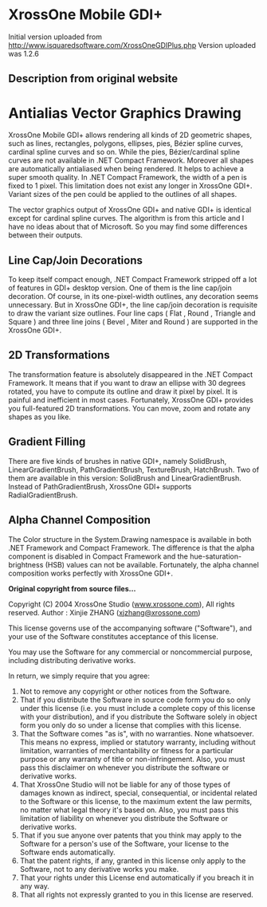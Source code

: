 # XrossOne Mobile GDI+

Initial version uploaded from http://www.isquaredsoftware.com/XrossOneGDIPlus.php
Version uploaded was 1.2.6

Description from original website
---

# Antialias Vector Graphics Drawing

XrossOne Mobile GDI+ allows rendering all kinds of 2D geometric shapes, such as lines, rectangles, polygons, ellipses, pies, Bézier spline curves, cardinal spline curves and so on. While the pies, Bézier/cardinal spline curves are not available in .NET Compact Framework. Moreover all shapes are automatically antialiased when being rendered. It helps to achieve a super smooth quality. In .NET Compact Framework, the width of a pen is fixed to 1 pixel. This limitation does not exist any longer in XrossOne GDI+. Variant sizes of the pen could be applied to the outlines of all shapes.

The vector graphics output of XrossOne GDI+ and native GDI+ is identical except for cardinal spline curves. The algorithm is from this article and I have no ideas about that of Microsoft. So you may find some differences between their outputs.

## Line Cap/Join Decorations
To keep itself compact enough, .NET Compact Framework stripped off a lot of features in GDI+ desktop version. One of them is the line cap/join decoration. Of course, in its one-pixel-width outlines, any decoration seems unnecessary. But in XrossOne GDI+, the line cap/join decoration is requisite to draw the variant size outlines. Four line caps ( Flat , Round , Triangle and Square ) and three line joins ( Bevel , Miter and Round ) are supported in the XrossOne GDI+.

## 2D Transformations
The transformation feature is absolutely disappeared in the .NET Compact Framework. It means that if you want to draw an ellipse with 30 degrees rotated, you have to compute its outline and draw it pixel by pixel. It is painful and inefficient in most cases. Fortunately, XrossOne GDI+ provides you full-featured 2D transformations. You can move, zoom and rotate any shapes as you like.

## Gradient Filling
There are five kinds of brushes in native GDI+, namely SolidBrush, LinearGradientBrush, PathGradientBrush, TextureBrush, HatchBrush. Two of them are available in this version: SolidBrush and LinearGradientBrush. Instead of PathGradientBrush, XrossOne GDI+ supports RadialGradientBrush.

## Alpha Channel Composition
The Color structure in the System.Drawing namespace is available in both .NET Framework and Compact Framework. The difference is that the alpha component is disabled in Compact Framework and the hue-saturation-brightness (HSB) values can not be available. Fortunately, the alpha channel composition works perfectly with XrossOne GDI+.

**Original copyright from source files...**

Copyright (C) 2004 XrossOne Studio (www.xrossone.com), All rights reserved.
Author : Xinjie ZHANG (xjzhang@xrossone.com)

This license governs use of the accompanying software ("Software"), and your use of the Software constitutes acceptance of this license.

You may use the Software for any commercial or noncommercial purpose, including distributing derivative works.

In return, we simply require that you agree:
1.	Not to remove any copyright or other notices from the Software.
2.	That if you distribute the Software in source code form you do so only under this license (i.e. you must include a complete copy of this license with your
distribution), and if you distribute the Software solely in object form you only do so under a license that complies with this license.
3.	That the Software comes "as is", with no warranties. None whatsoever. This means no express, implied or statutory warranty, including without limitation, warranties of merchantability or fitness for a particular purpose or any warranty of title or non-infringement. Also, you must pass this disclaimer on whenever you distribute the software or derivative works.
4.	That XrossOne Studio will not be liable for any of those types of damages known as indirect, special, consequential, or incidental related to the Software or this license, to the maximum extent the law permits, no matter what legal theory it's based on. Also, you must pass this limitation of liability on whenever you distribute the Software or derivative works.
5.	That if you sue anyone over patents that you think may apply to the Software for a person's use of the Software, your license to the Software ends automatically.
6.	That the patent rights, if any, granted in this license only apply to the Software, not to any derivative works you make.
7.	That your rights under this License end automatically if you breach it in any way.
8.	That all rights not expressly granted to you in this license are reserved.
